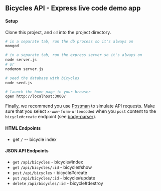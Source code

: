 ## Bicycles API - Express live code demo app

#### Setup
Clone this project, and `cd` into the project directory.

``` bash
# in a separate tab, run the db process so it's always on
mongod

# in a separate tab, run the express server so it's always on
node server.js
# or
nodemon server.js

# seed the database with bicycles
node seed.js

# launch the home page in your browser
open http://localhost:3000/
```

Finally, we recommend you use [Postman](https://www.getpostman.com/) to simulate API requests. Make sure that you select `x-www-form-urlencoded` when you `post` content to the `bicycle#create` endpoint (see [body-parser](https://www.npmjs.com/package/body-parser)).

#### HTML Endpoints
- get `/` -- bicycle index

#### JSON API Endpoints
- `get` `/api/bicycles` - bicycle#index
- `get` `/api/bicycles/:id` - bicycle#show
- `post` `/api/bicycles` - bicycle#create
- `put` `/api/bicycles/:id` - bicycle#update
- `delete` `/api/bicycles/:id` - bicycle#destroy



